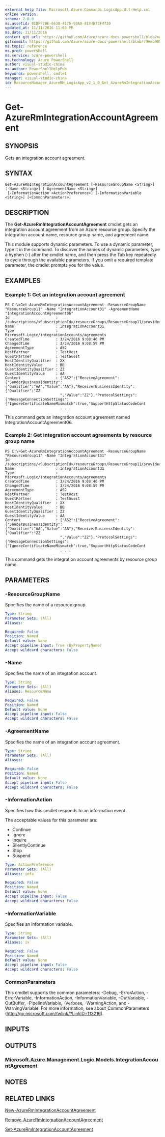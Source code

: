 ```yaml
---
external help file: Microsoft.Azure.Commands.LogicApp.dll-Help.xml
online version: 
schema: 2.0.0
ms.assetid: B1DFF2BE-6630-4175-98AA-8184D73F4730
updated_at: 11/11/2016 11:03 PM
ms.date: 11/11/2016
content_git_url: https://github.com/Azure/azure-docs-powershell/blob/master/azureps-cmdlets-docs/ResourceManager/AzureRM.LogicApp/v2.1.0/Get-AzureRmIntegrationAccountAgreement.md
gitcommit: https://github.com/Azure/azure-docs-powershell/blob/79eeb985ea480979357fb4695832a0c3d29a48bf/azureps-cmdlets-docs/ResourceManager/AzureRM.LogicApp/v2.1.0/Get-AzureRmIntegrationAccountAgreement.md
ms.topic: reference
ms.prod: powershell
ms.service: azure-powershell
ms.technology: Azure PowerShell
author: visual-studio-china
ms.author: PowerShellHelpPub
keywords: powershell, cmdlet
manager: visual-studio-china
id: ResourceManager_AzureRM_LogicApp_v2_1_0_Get_AzureRmIntegrationAccountAgreement_md
---
```


# Get-AzureRmIntegrationAccountAgreement

## SYNOPSIS
Gets an integration account agreement.

## SYNTAX

```
Get-AzureRmIntegrationAccountAgreement [-ResourceGroupName <String>] [-Name <String>] [-AgreementName <String>]
 [-InformationAction <ActionPreference>] [-InformationVariable <String>] [<CommonParameters>]
```

## DESCRIPTION
The **Get-AzureRmIntegrationAccountAgreement** cmdlet gets an integration account agreement from an Azure resource group.
Specify the integration account name, resource group name, and agreement name.

This module supports dynamic parameters.
To use a dynamic parameter, type it in the command.
To discover the names of dynamic parameters, type a hyphen (-) after the cmdlet name, and then press the Tab key repeatedly to cycle through the available parameters.
If you omit a required template parameter, the cmdlet prompts you for the value.

## EXAMPLES

### Example 1: Get an integration account agreement
```
PS C:\>Get-AzureRmIntegrationAccountAgreement -ResourceGroupName "ResourceGroup11" -Name "IntegrationAccount31" -AgreementName "IntegrationAccountAgreement06"
Id                     : /subscriptions/<SubscriptionId>/resourceGroups/ResourceGroup11/providers/Microsoft.Logic/integrationAccounts/TestIntegrationAccount/agreements/IntegrationAccount31
Name                   : IntegrationAccount31
Type                   : Microsoft.Logic/integrationAccounts/agreements
CreatedTime            : 3/24/2016 9:08:46 PM
ChangedTime            : 3/24/2016 9:08:59 PM
AgreementType          : AS2
HostPartner            : TestHost
GuestPartner           : TestGuest
HostIdentityQualifier  : XX
HostIdentityValue      : BB
GuestIdentityQualifier : ZZ
GuestIdentityValue     : AA
Content                : {"AS2":{"ReceiveAgreement":{"SenderBusinessIdentity":{"Qualifier":"AA","Value":"AA"},"ReceiverBusinessIdentity":{"Qualifier":"ZZ
                         ","Value":"ZZ"},"ProtocolSettings":{"MessageConnectionSettings":{"IgnoreCertificateNameMismatch":true,"SupportHttpStatusCodeCont
                         . . .
```

This command gets an integration account agreement named IntegrationAccountAgreement06.

### Example 2: Get integration account agreements by resource group name
```
PS C:\>Get-AzureRmIntegrationAccountAgreement -ResourceGroupName "ResourceGroup11" -Name "IntegrationAccount31"
Id                     : /subscriptions/<SubscriptionId>/resourceGroups/ResourceGroup11/providers/Microsoft.Logic/integrationAccounts/TestIntegrationAccount/agreements/IntegrationAccount31
Name                   : IntegrationAccount31
Type                   : Microsoft.Logic/integrationAccounts/agreements
CreatedTime            : 3/24/2016 9:08:46 PM
ChangedTime            : 3/24/2016 9:08:59 PM
AgreementType          : AS2
HostPartner            : TestHost
GuestPartner           : TestGuest
HostIdentityQualifier  : XX
HostIdentityValue      : BB
GuestIdentityQualifier : ZZ
GuestIdentityValue     : AA
Content                : {"AS2":{"ReceiveAgreement":{"SenderBusinessIdentity":{"Qualifier":"AA","Value":"AA"},"ReceiverBusinessIdentity":{"Qualifier":"ZZ
                         ","Value":"ZZ"},"ProtocolSettings":{"MessageConnectionSettings":{"IgnoreCertificateNameMismatch":true,"SupportHttpStatusCodeCont
                         . . .
```

This command gets the integration account agreements by resource group name.

## PARAMETERS

### -ResourceGroupName
Specifies the name of a resource group.

```yaml
Type: String
Parameter Sets: (All)
Aliases: 

Required: False
Position: Named
Default value: None
Accept pipeline input: True (ByPropertyName)
Accept wildcard characters: False
```

### -Name
Specifies the name of an integration account.

```yaml
Type: String
Parameter Sets: (All)
Aliases: ResourceName

Required: False
Position: Named
Default value: None
Accept pipeline input: False
Accept wildcard characters: False
```

### -AgreementName
Specifies the name of an integration account agreement.

```yaml
Type: String
Parameter Sets: (All)
Aliases: 

Required: False
Position: Named
Default value: None
Accept pipeline input: False
Accept wildcard characters: False
```

### -InformationAction
Specifies how this cmdlet responds to an information event.

The acceptable values for this parameter are:

- Continue
- Ignore
- Inquire
- SilentlyContinue
- Stop
- Suspend

```yaml
Type: ActionPreference
Parameter Sets: (All)
Aliases: infa

Required: False
Position: Named
Default value: None
Accept pipeline input: False
Accept wildcard characters: False
```

### -InformationVariable
Specifies an information variable.

```yaml
Type: String
Parameter Sets: (All)
Aliases: iv

Required: False
Position: Named
Default value: None
Accept pipeline input: False
Accept wildcard characters: False
```

### CommonParameters
This cmdlet supports the common parameters: -Debug, -ErrorAction, -ErrorVariable, -InformationAction, -InformationVariable, -OutVariable, -OutBuffer, -PipelineVariable, -Verbose, -WarningAction, and -WarningVariable. For more information, see about_CommonParameters (http://go.microsoft.com/fwlink/?LinkID=113216).

## INPUTS

## OUTPUTS

### Microsoft.Azure.Management.Logic.Models.IntegrationAccountAgreement

## NOTES

## RELATED LINKS

[New-AzureRmIntegrationAccountAgreement](xref:ResourceManager/AzureRM.LogicApp/v2.1.0/New-AzureRmIntegrationAccountAgreement.md)

[Remove-AzureRmIntegrationAccountAgreement](xref:ResourceManager/AzureRM.LogicApp/v2.1.0/Remove-AzureRmIntegrationAccountAgreement.md)

[Set-AzureRmIntegrationAccountAgreement](xref:ResourceManager/AzureRM.LogicApp/v2.1.0/Set-AzureRmIntegrationAccountAgreement.md)


